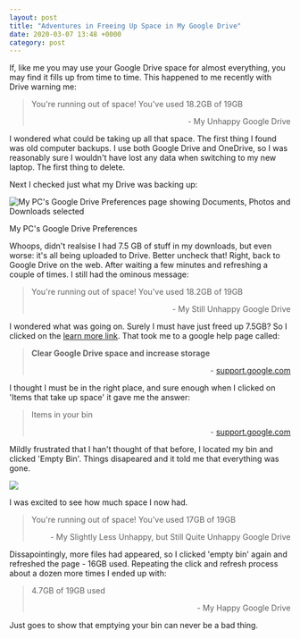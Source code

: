 ```yaml
---
layout: post
title: "Adventures in Freeing Up Space in My Google Drive"
date: 2020-03-07 13:48 +0000
category: post
---
```


If, like me you may use your Google Drive space for almost everything, you may find it fills up from time to time. This happened to me recently with Drive warning me:

> You're running out of space! You've used 18.2GB of 19GB
> 
> <p style="text-align:right;">- My Unhappy Google Drive</p>

I wondered what could be taking up all that space. The first thing I found was old computer backups. I use both Google Drive and OneDrive, so I was reasonably sure I wouldn't have lost any data when switching to my new laptop. The first thing to delete.

Next I checked just what my Drive was backing up:

![My PC's Google Drive Preferences page showing Documents, Photos and Downloads selected](https://joshsblogaboutstuff.files.wordpress.com/2020/03/image.png?w=802)

My PC's Google Drive Preferences

Whoops, didn't realsise I had 7.5 GB of stuff in my downloads, but even worse: it's all being uploaded to Drive. Better uncheck that! Right, back to Google Drive on the web. After waiting a few minutes and refreshing a couple of times. I still had the ominous message:

> You're running out of space! You've used 18.2GB of 19GB
> 
> <p style="text-align:right;">- My Still Unhappy Google Drive</p>

I wondered what was going on. Surely I must have just freed up 7.5GB? So I clicked on the [learn more link](https://support.google.com/drive/answer/6374270?hl=en-GB). That took me to a google help page called:

> **Clear Google Drive space and increase storage**
> 
> <p style="text-align:right;">- <a href="https://support.google.com/drive/answer/6374270?hl=en-GB">support.google.com</a></p>

I thought I must be in the right place, and sure enough when I clicked on 'Items that take up space' it gave me the answer:

> Items in your bin
> 
> <p style="text-align:right;">- <a href="https://support.google.com/drive/answer/6374270?hl=en-GB#zippy=%2Citems-that-take-up-space">support.google.com</a></p>

Mildly frustrated that I han't thought of that before, I located my bin and clicked 'Empty Bin'. Things disapeared and it told me that everything was gone.

![](https://joshsblogaboutstuff.files.wordpress.com/2020/03/image-3.png?w=550)

I was excited to see how much space I now had.

> You're running out of space! You've used 17GB of 19GB
> 
> <p style="text-align:right;">- My Slightly Less Unhappy, but Still Quite Unhappy Google Drive</p>

Dissapointingly, more files had appeared, so I clicked 'empty bin' again and refreshed the page - 16GB used. Repeating the click and refresh process about a dozen more times I ended up with:

> 4.7GB of 19GB used
> 
> <p style="text-align:right;">- My Happy Google Drive</p>

Just goes to show that emptying your bin can never be a bad thing.

